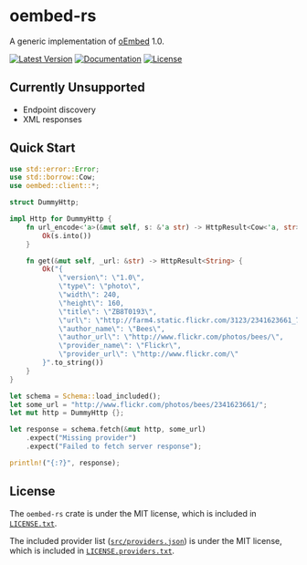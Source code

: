 # oembed-rs

A generic implementation of [oEmbed](https://oembed.com) 1.0.

[![Latest Version](https://img.shields.io/crates/v/oembed.svg)](https://crates.io/crates/oembed)
[![Documentation](https://docs.rs/oembed/badge.svg)](https://docs.rs/oembed)
[![License](https://img.shields.io/github/license/Flisk/oembed-rs.svg)](LICENSE.txt)

## Currently Unsupported

* Endpoint discovery
* XML responses

## Quick Start

```rust
use std::error::Error;
use std::borrow::Cow;
use oembed::client::*;

struct DummyHttp;

impl Http for DummyHttp {
    fn url_encode<'a>(&mut self, s: &'a str) -> HttpResult<Cow<'a, str>> {
        Ok(s.into())
    }

    fn get(&mut self, _url: &str) -> HttpResult<String> {
        Ok("{
            \"version\": \"1.0\",
            \"type\": \"photo\",
            \"width\": 240,
            \"height\": 160,
            \"title\": \"ZB8T0193\",
            \"url\": \"http://farm4.static.flickr.com/3123/2341623661_7c99f48bbf_m.jpg\",
            \"author_name\": \"Bees\",
            \"author_url\": \"http://www.flickr.com/photos/bees/\",
            \"provider_name\": \"Flickr\",
            \"provider_url\": \"http://www.flickr.com/\"
        }".to_string())
    }
}

let schema = Schema::load_included();
let some_url = "http://www.flickr.com/photos/bees/2341623661/";
let mut http = DummyHttp {};

let response = schema.fetch(&mut http, some_url)
    .expect("Missing provider")
    .expect("Failed to fetch server response");

println!("{:?}", response);
```

## License

The `oembed-rs` crate is under the MIT license, which is included in
[`LICENSE.txt`].

The included provider list ([`src/providers.json`]) is under the MIT
license, which is included in [`LICENSE.providers.txt`].

[`LICENSE.txt`]: LICENSE.txt
[`LICENSE.providers.txt`]: LICENSE.providers.txt
[`src/providers.json`]: src/providers.json
